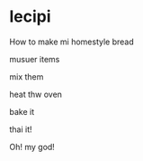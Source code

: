 # lecipi

How to  make mi homestyle bread

musuer items

mix them

heat thw oven

bake it 

thai it!

Oh! my god!



